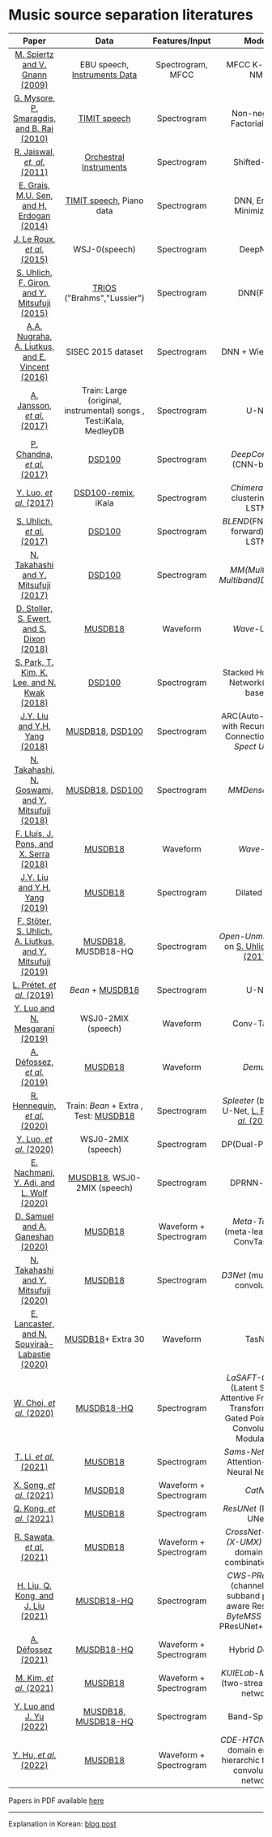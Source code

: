 # Music source separation literatures

|Paper|Data|Features/Input|Models|Measures|
|:--:|:--:|:--:|:--:|:--:|
|[M. Spiertz and V. Gnann (2009)](https://www.ient.rwth-aachen.de/cms/dafx09/)|EBU speech, [Instruments Data](https://link.springer.com/book/10.1007/978-0-387-21603-4)|Spectrogram, MFCC|MFCC K-means, NMF|SAR, SDR, SIR, SER|
|[G. Mysore, P. Smaragdis, and B. Raj (2010)](https://link.springer.com/chapter/10.1007/978-3-642-15995-4_18)|[TIMIT speech](https://catalog.ldc.upenn.edu/LDC93s1)|Spectrogram|Non-negative Factorial HMM|SAR, SDR, SIR|
|[R. Jaiswal, *et, al.* (2011)](https://ieeexplore.ieee.org/abstract/document/5946386)|[Orchestral Instruments](https://www.worldcat.org/ko/title/peter-siedlaczeks-advanced-orchestra-upgrade-97/oclc/43566640)|Spectrogram|Shifted-NMF|SAR, SDR, SIR|
|[E. Grais, M.U. Sen, and H. Erdogan (2014)](https://ieeexplore.ieee.org/abstract/document/6854299)|[TIMIT speech](https://catalog.ldc.upenn.edu/LDC93s1), Piano data|Spectrogram|DNN, Energy Minimization|SNR, SDR, SIR|
|[J. Le Roux, *et al.* (2015)](https://ieeexplore.ieee.org/abstract/document/7177933)|WSJ-0(speech)|Spectrogram|DeepNMF|SDR, SNR|
|[S. Uhlich, F. Giron, and Y. Mitsufuji (2015)](https://ieeexplore.ieee.org/abstract/document/7178348)|[TRIOS](https://zenodo.org/record/6797837#.Y_h6ZnZByUk) ("Brahms","Lussier")|Spectrogram|DNN(FNN)|SAR, SDR, SIR|
|[A.A. Nugraha, A. Liutkus, and E. Vincent (2016)](https://ieeexplore.ieee.org/abstract/document/7760548)|SISEC 2015 dataset|Spectrogram|DNN + Wiener filter|SAR, SDR, SIR, ISR|
|[A. Jansson, *et al.* (2017)](https://openaccess.city.ac.uk/id/eprint/19289/)|Train: Large (original, instrumental) songs , Test:iKala, MedleyDB|Spectrogram|U-Net|SAR, NSDR, SIR|
|[P. Chandna, *et al.* (2017)](https://link.springer.com/chapter/10.1007/978-3-319-53547-0_25)|[DSD100](https://sigsep.github.io/datasets/dsd100.html)|Spectrogram|*DeepConvSep* (CNN-based)|SAR, SDR, SIR, ISR|
|[Y. Luo, *et al.* (2017)](https://ieeexplore.ieee.org/abstract/document/7952118)|[DSD100-remix](https://sigsep.github.io/datasets/dsd100.html), iKala|Spectrogram|*Chimera*(Deep clustering, Bi-LSTM)|SDR|
|[S. Uhlich, *et al.* (2017)](https://ieeexplore.ieee.org/abstract/document/7952158)|[DSD100](https://sigsep.github.io/datasets/dsd100.html)|Spectrogram|*BLEND*(FNN(feed-forward) + Bi-LSTM)|SDR|
|[N. Takahashi and Y. Mitsufuji (2017)](https://ieeexplore.ieee.org/abstract/document/8169987)|[DSD100](https://sigsep.github.io/datasets/dsd100.html)|Spectrogram|*MM(Multiscale Multiband)DenseNet*|SDR|
|[D. Stoller, S. Ewert, and S. Dixon (2018)](https://arxiv.org/abs/1806.03185)|[MUSDB18](https://sigsep.github.io/datasets/musdb.html)|Waveform|*Wave-U-Net*|SDR statistics|
|[S. Park, T. Kim, K. Lee, and N. Kwak (2018)](https://arxiv.org/abs/1805.08559)|[DSD100](https://sigsep.github.io/datasets/dsd100.html)|Spectrogram|Stacked Hourglass Network(CNN-based)|Median SDR|
|[J.Y. Liu and Y.H. Yang (2018)](https://ieeexplore.ieee.org/abstract/document/8614148)|[MUSDB18](https://sigsep.github.io/datasets/musdb.html), [DSD100](https://sigsep.github.io/datasets/dsd100.html)|Spectrogram|ARC(Auto-encoder with Recurrent skip Connections) aka *Spect U-Net*|SDR|
|[N. Takahashi, N. Goswami, and Y. Mitsufuji (2018)](https://ieeexplore.ieee.org/abstract/document/8521383)|[MUSDB18](https://sigsep.github.io/datasets/musdb.html), [DSD100](https://sigsep.github.io/datasets/dsd100.html)|Spectrogram|*MMDenseLSTM*|SDR|
|[F. Lluís, J. Pons, and X. Serra (2018)](https://arxiv.org/abs/1810.12187)|[MUSDB18](https://sigsep.github.io/datasets/musdb.html)|Waveform|*Wave-Net*|SAR, SDR, SIR|
|[J.Y. Liu and Y.H. Yang (2019)](https://arxiv.org/abs/1906.01203)|[MUSDB18](https://sigsep.github.io/datasets/musdb.html)|Spectrogram|Dilated GRU|SDR|
|[F. Stöter, S. Uhlich, A. Liutkus, and Y. Mitsufuji (2019)](https://hal.inria.fr/hal-02293689/)|[MUSDB18](https://sigsep.github.io/datasets/musdb.html), MUSDB18-HQ|Spectrogram|*Open-Unmix* (based on [S. Uhlich, *et al.* (2017)](https://ieeexplore.ieee.org/abstract/document/7952158))|SDR|
|[L. Prétet, *et al.* (2019)](https://ieeexplore.ieee.org/abstract/document/8683555)|*Bean* + [MUSDB18](https://sigsep.github.io/datasets/musdb.html)|Spectrogram|U-Net|SAR, SDR, SIR|
|[Y. Luo and N. Mesgarani (2019)](https://ieeexplore.ieee.org/abstract/document/8707065)|WSJ0-2MIX (speech)|Waveform|Conv-TasNet|SI-SNR, SDR|
|[A. Défossez, *et al.*(2019)](https://arxiv.org/abs/1911.13254)|[MUSDB18](https://sigsep.github.io/datasets/musdb.html)|Waveform|*Demucs*|SDR|
|[R. Hennequin, *et al.* (2020)](https://joss.theoj.org/papers/10.21105/joss.02154)|Train: *Bean* + Extra , Test: [MUSDB18](https://sigsep.github.io/datasets/musdb.html)|Spectrogram|*Spleeter* (based on U-Net, [L. Prétet, *et al.* (2019)](https://ieeexplore.ieee.org/abstract/document/8683555))|SAR, SDR, SIR, ISR|
|[Y. Luo, *et al.* (2020)](https://ieeexplore.ieee.org/abstract/document/9054266)|WSJ0-2MIX (speech)|Spectrogram|DP(Dual-Path)RNN|SI-SNR, SDR|
|[E. Nachmani, Y. Adi, and L. Wolf (2020)](http://proceedings.mlr.press/v119/nachmani20a.html)|[MUSDB18](https://sigsep.github.io/datasets/musdb.html), WSJ0-2MIX (speech)|Spectrogram|DPRNN-based|SDR|
|[D. Samuel and A. Ganeshan (2020)](https://ieeexplore.ieee.org/abstract/document/9053513)|[MUSDB18](https://sigsep.github.io/datasets/musdb.html)|Waveform + Spectrogram|*Meta-TasNet* (meta-learning of ConvTasNet)|SI-SNR, SDR|
|[N. Takahashi and Y. Mitsufuji (2020)](https://arxiv.org/abs/2010.01733)|[MUSDB18](https://sigsep.github.io/datasets/musdb.html)|Spectrogram|*D3Net* (multidilated convolution)|SDR|
|[E. Lancaster, and N. Souviraà-Labastie (2020)](https://hal.science/hal-02986241/)|[MUSDB18](https://sigsep.github.io/datasets/musdb.html)+ Extra 30|Waveform|TasNet|SI-SNR, SDR|
|[W. Choi, *et al.* (2020)](https://arxiv.org/abs/2010.11631)|[MUSDB18-HQ](https://sigsep.github.io/datasets/musdb.html)|Spectrogram|*LaSAFT-GPoCM* (Latent Source Attentive Frequency Transformation Gated Point-wise Convolutional Modulation)|SDR|
|[T. Li, *et al.* (2021)](https://ieeexplore.ieee.org/abstract/document/9362081)|[MUSDB18](https://sigsep.github.io/datasets/musdb.html)|Spectrogram|*Sams-Net* (Sliced Attention-based Neural Network)|SDR|
|[X. Song, *et al.* (2021)](https://arxiv.org/abs/2102.09966)|[MUSDB18](https://sigsep.github.io/datasets/musdb.html)|Waveform + Spectrogram|*CatNet*|SDR|
|[Q. Kong, *et al.* (2021)](https://arxiv.org/abs/2109.05418)|[MUSDB18](https://sigsep.github.io/datasets/musdb.html)|Spectrogram|*ResUNet* (Residual UNet)|SDR|
|[R. Sawata, *et al.* (2021)](https://ieeexplore.ieee.org/abstract/document/9414044)|[MUSDB18](https://sigsep.github.io/datasets/musdb.html)|Waveform + Spectrogram|*CrossNet-UnMiX (X-UMX)* (multi-domain loss, combination loss)|SDR|
|[H. Liu, Q. Kong, and J. Liu (2021)](https://arxiv.org/abs/2112.04685)|[MUSDB18-HQ](https://sigsep.github.io/datasets/musdb.html)|Spectrogram|*CWS-PResUNet* (channel-wise subband phase-aware ResUNet), *ByteMSS* (CWS-PResUNet+DeMucs)|SDR|
|[A. Défossez (2021)](https://arxiv.org/abs/2111.03600)|[MUSDB18-HQ](https://sigsep.github.io/datasets/musdb.html)|Waveform + Spectrogram|Hybrid *Demucs*|nSDR|
|[M. Kim, *et al.* (2021)](https://arxiv.org/abs/2111.12203)|[MUSDB18](https://sigsep.github.io/datasets/musdb.html)|Waveform + Spectrogram|*KUIELab-MDX-Net* (two-stream neural network)|SDR|
|[Y. Luo and J. Yu (2022)](https://arxiv.org/abs/2209.15174)|[MUSDB18, MUSDB18-HQ](https://sigsep.github.io/datasets/musdb.html)|Spectrogram|Band-Split RNN|uSDR, cSDR|
|[Y. Hu, *et al.* (2022)](https://ieeexplore.ieee.org/abstract/document/9812509)|[MUSDB18](https://sigsep.github.io/datasets/musdb.html)|Waveform + Spectrogram|*CDE-HTCN* (cross-domain encoder hierarchic temporal convolutional network)|SDR|

Papers in PDF available [here](https://github.com/jo-cho/music_source_separation_literatures/tree/main/MSS%20Literatures)

---
Explanation in Korean: [blog post](https://jo-cho.github.io/MIRBlog/posts/Experiments/Literatures_SS.html)
